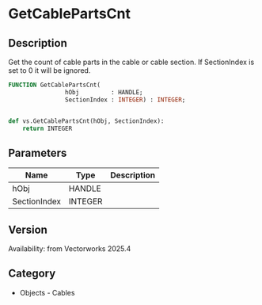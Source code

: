 # GetCablePartsCnt

## Description
Get the count of cable parts in the cable or cable section. If SectionIndex is set to 0 it will be ignored.

```pascal
FUNCTION GetCablePartsCnt(
				hObj         : HANDLE;
				SectionIndex : INTEGER) : INTEGER;
```

```python

def vs.GetCablePartsCnt(hObj, SectionIndex):
    return INTEGER
```

## Parameters
|Name|Type|Description|
|---|---|---|
|hObj|HANDLE||
|SectionIndex|INTEGER||

## Version
Availability: from Vectorworks 2025.4
## Category
* Objects - Cables

